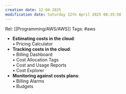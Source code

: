 ```yaml
---
creation date: 12-04-2025
modification date: Saturday 12th April 2025 08:35:58
---
```

Rel: [[Programming/AWS/AWS]]
Tags: #aws

- **Estimating costs in the cloud**:  
    • Pricing Calculator
- **Tracking costs in the cloud**:  
    • Billing Dashboard  
    • Cost Allocation Tags  
    • Cost and Usage Reports  
    • Cost Explorer
- **Monitoring against costs plans**:  
    • Billing Alarms  
    • Budgets